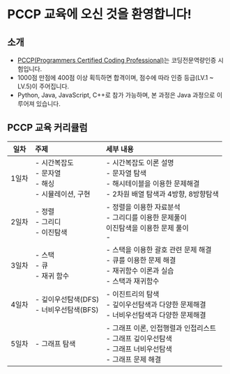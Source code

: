 # PCCP 교육에 오신 것을 환영합니다!

## 소개

- [PCCP(Programmers Certified Coding Professional)](https://certi.programmers.co.kr/about/pccp)는 코딩전문역량인증 시험입니다.
- 1000점 만점에 400점 이상 획득하면 합격이며, 점수에 따라 인증 등급(LV.1 ~ LV.5)이 주어집니다.
- Python, Java, JavaScript, C++로 참가 가능하며, 본 과정은 Java 과정으로 이루어져 있습니다.

## PCCP 교육 커리큘럼

| 일차 | 주제 | 세부 내용 |
|:---:|:-----|:----|
| 1일차 | - 시간복잡도<br>- 문자열<br>- 해싱<br>- 시뮬레이션, 구현 | - 시간복잡도 이론 설명<br>- 문자열 탐색<br>- 해시테이블을 이용한 문제해결<br>- 2차원 배열 탐색과 4방향, 8방향탐색 |
| 2일차 | - 정렬<br>- 그리디<br>- 이진탐색 | - 정렬을 이용한 자료분석<br>- 그리디를 이용한 문제풀이<br> 이진탐색을 이용한 문제 풀이<br>-  |
| 3일차 | - 스택<br>- 큐<br>- 재귀 함수 | - 스택을 이용한 괄호 관련 문제 해결<br>- 큐를 이용한 문제 해결<br>- 재귀함수 이론과 실습<br>- 스택과 재귀함수 |
| 4일차 | - 깊이우선탐색(DFS)<br>- 너비우선탐색(BFS) | - 이진트리의 탐색<br>- 깊이우선탐색과 다양한 문제해결<br>- 너비우선탐색과 다양한 문제해결 |
| 5일차 | - 그래프 탐색 | - 그래프 이론, 인접행렬과 인접리스트<br>- 그래프 깊이우선탐색<br>- 그래프 너비우선탐색<br>- 그래프 문제 해결<br> |
